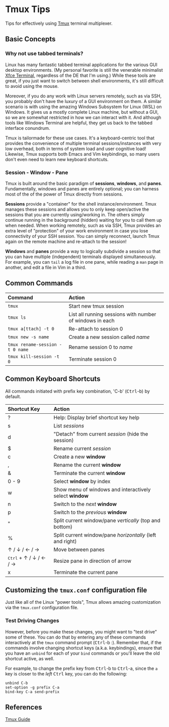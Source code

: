 # Tmux Tips

Tips for effectively using [Tmux](https://github.com/tmux/tmux/wiki) terminal multiplexer.

## Basic Concepts

### Why not use tabbed terminals?
Linux has many fantastic tabbed terminal applications for the various GUI desktop environments. (My personal favorite is still the venerable minimalist [Xfce Terminal](https://docs.xfce.org/apps/xfce4-terminal/start), regardless of the DE that I'm using.) While these tools are great, if you just want to switch between shell environments, it's still difficult to avoid using the mouse.

Moreover, if you do any work with Linux servers remotely, such as via SSH, you probably don't have the luxury of a GUI environment on them. A similar scenario is with using the amazing Windows Subsystem for Linux (WSL) on Windows. It gives us a mostly complete Linux machine, but without a GUI, so we are somewhat restricted in how we can interact with it. And although tools like Windows Terminal are helpful, they get us back to the tabbed interface conundrum.

Tmux is tailormade for these use cases. It's a keyboard-centric tool that provides the convenience of multiple terminal sessions/instances with very low overhead, both in terms of system load and user cognitive load! Likewise, Tmux supports both Emacs and Vim keybindings, so many users don't even need to learn new keyboard shortcuts.

### Session - Window - Pane
Tmux is built around the basic paradigm of **sessions**, **windows**, and **panes**. Fundamentally, windows and panes are entirely optional; you can harness most of the of the power of Tmux directly from sessions.

**Sessions** provide a "container" for the shell instance/environment. Tmux manages these sessions and allows you to only keep open/active the sessions that you are currently using/working in. The others simply continue running in the background (hidden) waiting for you to call them up when needed. When working remotely, such as via SSH, Tmux provides an extra level of "protection" of your work environment in case you lose connectivity of your SSH session. You can simply reconnect, launch Tmux again on the remote machine and re-attach to the session!

**Windows** and **panes** provide a way to logically subdivide a session so that you can have multiple (independent) terminals displayed simultaneously. For example, you can `tail` a log file in one pane, while reading a `man` page in another, and edit a file in Vim in a third.

## Common Commands
| Command      | Action |
| :----------- | :----- |
| `tmux` | Start new tmux session |
| `tmux ls` | List all running sessions with number of windows in each |
| `tmux a[ttach] -t 0` | Re-attach to session 0 |
| `tmux new -s name` | Create a new session called _name_ |
| `tmux rename-session -t 0 name` | Rename session 0 to _name_ |
| `tmux kill-session -t 0` | Terminate session 0 |




## Common Keyboard Shortcuts
All commands initiated with prefix key combination, 'C-b' (<kbd>Ctrl</kbd>-b) by default.

| Shortcut Key | Action |
| :----------- | :----- |
| ? | Help: Display brief shortcut key help |
| s | List _sessions_ |
| d | "Detach" from current _session_ (hide the session) |
| $ | Rename current _session_ |
| c | Create a new **window** |
| , | Rename the current **window** |
| & | Terminate the current **window** |
| 0 - 9 | Select **window** by index |
| w | Show menu of windows and interactively select **window** |
| n | Switch to the _next_ **window** |
| p | Switch to the _previous_ **window** |
| " | Split current window/pane _vertically_ (top and bottom) |
| % | Split current window/pane _horizontally_ (left and right) |
| ↑ / ↓ / ← / → | Move between panes |
| <kbd>Ctrl</kbd> + ↑ / ↓ / ← / → | Resize pane in direction of arrow |
| x | Terminate the current pane |

## Customizing the `tmux.conf` configuration file
Just like all of the Linux "power tools", Tmux allows amazing customization via the `tmux.conf` configuration file. 

### Test Driving Changes
However, before you make these changes, you might want to "test drive" some of these. You can do that by entering any of these commands interactively at the `tmux` command prompt (<kbd>Ctrl</kbd>-b :). Remember that, if the commands involve changing shortcut keys (a.k.a. keybindings), ensure that you have an `unbind` for each of your `bind` commands or you'll leave the old shortcut active, as well.

For example, to change the prefix key from <kbd>Ctrl</kbd>-b to <kbd>Ctrl</kbd>-a, since the `a` key is closer to the _left_ <kbd>Ctrl</kbd> key, you can do the following:
```
unbind C-b
set-option -g prefix C-a
bind-key C-a send-prefix
```



## References
[Tmux Guide](https://tmuxguide.readthedocs.io/en/latest/tmux/tmux.html)